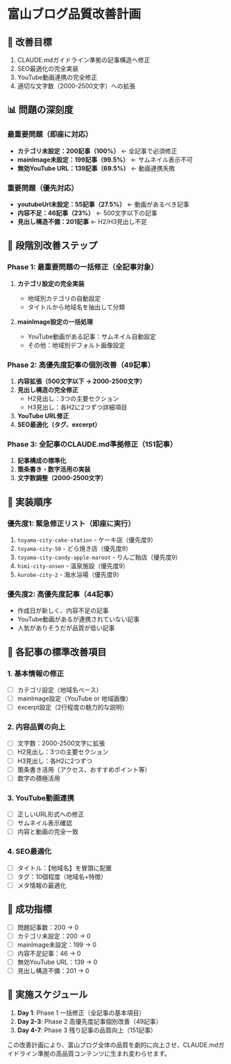 # 富山ブログ品質改善計画

## 🎯 改善目標
1. CLAUDE.mdガイドライン準拠の記事構造へ修正
2. SEO最適化の完全実装
3. YouTube動画連携の完全修正
4. 適切な文字数（2000-2500文字）への拡張

## 📊 問題の深刻度

### 最重要問題（即座に対応）
- **カテゴリ未設定：200記事（100%）** ← 全記事で必須修正
- **mainImage未設定：199記事（99.5%）** ← サムネイル表示不可
- **無効YouTube URL：139記事（69.5%）** ← 動画連携失敗

### 重要問題（優先対応）
- **youtubeUrl未設定：55記事（27.5%）** ← 動画があるべき記事
- **内容不足：46記事（23%）** ← 500文字以下の記事
- **見出し構造不備：201記事** ← H2/H3見出し不足

## 🔧 段階別改善ステップ

### Phase 1: 最重要問題の一括修正（全記事対象）
1. **カテゴリ設定の完全実装**
   - 地域別カテゴリの自動設定
   - タイトルから地域名を抽出して分類

2. **mainImage設定の一括処理**
   - YouTube動画がある記事：サムネイル自動設定
   - その他：地域別デフォルト画像設定

### Phase 2: 高優先度記事の個別改善（49記事）
1. **内容拡張（500文字以下 → 2000-2500文字）**
2. **見出し構造の完全修正**
   - H2見出し：3つの主要セクション
   - H3見出し：各H2に2つずつ詳細項目
3. **YouTube URL修正**
4. **SEO最適化（タグ、excerpt）**

### Phase 3: 全記事のCLAUDE.md準拠修正（151記事）
1. **記事構成の標準化**
2. **箇条書き・数字活用の実装**
3. **文字数調整（2000-2500文字）**

## 🚀 実装順序

### 優先度1: 緊急修正リスト（即座に実行）
1. `toyama-city-cake-station` - ケーキ店（優先度9）
2. `toyama-city-50` - どら焼き店（優先度9）  
3. `toyama-city-candy-apple-maroot` - りんご飴店（優先度9）
4. `himi-city-onsen` - 温泉施設（優先度9）
5. `kurobe-city-2` - 海水浴場（優先度9）

### 優先度2: 高優先度記事（44記事）
- 作成日が新しく、内容不足の記事
- YouTube動画があるが連携されていない記事
- 人気がありそうだが品質が低い記事

## 📝 各記事の標準改善項目

### 1. 基本情報の修正
- [ ] カテゴリ設定（地域名ベース）
- [ ] mainImage設定（YouTube or 地域画像）
- [ ] excerpt設定（2行程度の魅力的な説明）

### 2. 内容品質の向上
- [ ] 文字数：2000-2500文字に拡張
- [ ] H2見出し：3つの主要セクション
- [ ] H3見出し：各H2に2つずつ
- [ ] 箇条書き活用（アクセス、おすすめポイント等）
- [ ] 数字の積極活用

### 3. YouTube動画連携
- [ ] 正しいURL形式への修正
- [ ] サムネイル表示確認
- [ ] 内容と動画の完全一致

### 4. SEO最適化
- [ ] タイトル：【地域名】を冒頭に配置
- [ ] タグ：10個程度（地域名+特徴）
- [ ] メタ情報の最適化

## 🎯 成功指標
- [ ] 問題記事数：200 → 0
- [ ] カテゴリ未設定：200 → 0
- [ ] mainImage未設定：199 → 0
- [ ] 内容不足記事：46 → 0
- [ ] 無効YouTube URL：139 → 0
- [ ] 見出し構造不備：201 → 0

## 📅 実施スケジュール
1. **Day 1**: Phase 1 一括修正（全記事の基本項目）
2. **Day 2-3**: Phase 2 高優先度記事個別改善（49記事）
3. **Day 4-7**: Phase 3 残り記事の品質向上（151記事）

この改善計画により、富山ブログ全体の品質を劇的に向上させ、CLAUDE.mdガイドライン準拠の高品質コンテンツに生まれ変わらせます。